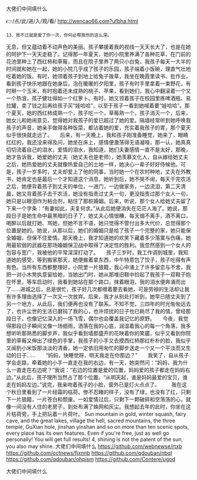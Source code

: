 
大佬们中间填什么




👉/点/此/进/入/观/看/ http://wencao66.com?ufbha.html




	13、我不过就是爱了你一次，你何必帮我伤的这么深。
无息，但又蕴动着不动声色的美丽。孩子攀援着我的视线一天天长大了，也是在她的呵护下一天天走稳了。记得那一年夏天，她的小院里养满了各种花草，在门前的花池里种上了西红柿和草莓，而且在院子里养了两只小白兔，我孩子每天一大半的时间就和她在一起，她的小院几乎成了孩子的乐园，孩子端着小饭碗，理直气壮地吃着她的饭。有时，她领着孩子到地上给兔子拨草，我坐在晚霞里读书、批作业，看到孩子快乐地跟在她身后，泡在暖暖的夕阳里，孩子有时手里拿着一束野花，有时掰一个玉米，有时抱着还未成熟的桃子、苹果，看到她们，我心中翻滚着一个又一个热浪，孩子健壮得如一个红萝卜。有时，她又领着孩子在校园里拣啤酒瓶、易拉罐，卖了钱之后再给孩子买“娃哈哈”，以至于孩子一看到她喊着要“娃哈哈”。那个夏天，她的西红柿成熟一个，孩子吃一个，草莓熟一个，孩子消灭一个，后来，她女儿和她闹意见，觉得她对我孩子的爱已超过了她的爱。隔墙经常听到她呼唤我孩子的声音，她亲手做得各种饭菜，都沾着她的爱，充实着我孩子的胃，那个夏天似乎很快就走远了。　　后来，有一天晚上，我和孩子刚准备睡觉，她来了，眼睛红红的，我还没来得及问，她坐在床上，感情便激荡得无语凝噎，那一认，她真真切切流着自己的泪水，爱情的泪水，我知道，她们夫妻感情一直不是太好，那晚，她才告诉我，她爱她的丈夫（她丈夫也是老师），她羡慕文化人，自从嫁给她丈夫之后，她热爱她的丈夫就像热爱自己的土地一样，她决心一辈子好好侍候他。可是，孩子一岁多时，丈夫却爱上了他的同事，当时她一个在农村种地，丈夫在外教书，她肯定也是最后一个才知道这个消息，她听到后，她不哭不闹，每天干完农活之后，她便背着孩子到丈夫的单位，一进门，一边做家务，一边流泪，第二天清晨，她又背着孩子去干农活，她没有指责过丈夫一句，更没指责过那个女人一句，她只是以眼泪作为粘合剂，粘住了那桩婚姻。后来，听说，那个女人给她丈夫留了下来一个字条：“有妻如此，夫复何求。”从此后她便消失在茫茫人海了。她说，那段日子是她生命中最黑暗的日子了，她丈夫心情很糟，每天烟不离手，酒不离口，喝醉以后就打她、骂她，但她不言不语，她只觉得不管付出多大代价，总觉得那个位置是她的。她说，从那以后，她们的婚姻只是给了孩子一个完整的家，她只能保全婚姻，但保不住爱情。那天晚上，我才知道她的欢笑下藏着多少落寞与伤痛，她用最软弱的武器在那场婚姻保卫战中取得了决定性的胜利。我忽然感到一个女人的包容与宽广，我被他的平常深深打动了。　　孩子三岁时，我工作调到城里，我知道她的感受，等到搬家那天，她便搬着拿东西，中午特意包了饺子，孩子吃得有声有色。当所有东西都整理好，小院里一片狼籍，我心中涌上了许多留恋与不舍，我把一对小木凳执意留给她，当她出门时，她从那堆旧鞋中捡起了我孩子一双鞋子抱在怀里，等车启动时，我看到她站在那个路口，抹着眼泪，我的泪水便奔涌而出了……进城之后，总是很忙，孩子好几次都缠着要去看她，可是劳禄的生活却让我有许多理由选择了一次又一次放弃。后来，我才从别处打听到，她早已随丈夫到了另一个地方，从此后，我们便再也没有了联系。不知不觉，三四年的时光匆匆远去了，也许尘世的生活已磨钝了我的心，也许烦扰的日子也已耗尽了我的情，曾经那段日子，也像记忆深入的一场飞雪，偶尔也会覆盖我记忆的原野。　　今夜，我觉得那段日子瞬间又像一场细雨，洒落在我的心底，润湿着我心的每一个角落，我多想听听那熟悉的脚步声，我似乎看到墙那盛开的花映着你的笑靥，似乎又看到你院里的草莓又伸出了绿色的手掌，我孩子的小手又去摸西红柿那红朴朴的脸，我似乎又闻到小米饭那淡淡的清香，她一定依旧用匆忙的脚步送走一个又一个平淡而又生动的日子……　　“妈妈，快睡觉呀，明天我走在你那边？”　　我笑了，自从孩子学会走路，牵着她的小手一直走在我的右边，有一天，她突然问：“妈妈，我为什么一直走在右边呢？”我说：“右边的位置是爱的位置，妈妈爱的孩子都走在妈妈右边。”从此后，孩子理所当然占了那个位置。“从明天起，谁是妈妈最爱的宝贝，谁走在妈妈左边。”说完，我亲吻着孩子的小脸，窗外已是灯火点点了。
　　我在这个秋日里看到了一片经霜的枯荷。惨不忍睹的样子，没有了绿，也没有了红，只剩下一片狼籍，一片苍白和颓废。一如爱情过后，只剩下一颗破碎和空荡荡的心，就像一间没有人住的老房子，到处布满了蛛网和灰尘。我想起去年的此时，你坐在这片枯荷旁，手上把玩着一片荷叶。
Sun mountain in gold, winter squash, fairy cave, and the great lakes, village the hell, sacred mountains, the three temple, GuXian hole, jinshan yinshan and so on more than ten scenic spots, every place has its own features.
Even if you're free, just as well go personally!
You will get full results!
4, shining is not the patent of the sun, you also may shine.
大佬们中间填什么 https://github.com/webnewse/rtxb
https://github.com/cctnews/fjxnnb
https://github.com/qdouban/nbql
https://github.com/qdouban/ohpism
https://github.com/Contere/ugod





大佬们中间填什么
